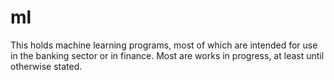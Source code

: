 # ml

This holds machine learning programs, most of which are intended for use
in the banking sector or in finance. Most are works in progress, at least
until otherwise stated.